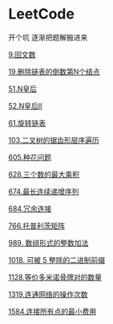 # LeetCode
开个坑 逐渐把题解搬进来

[9.回文数]()

[19.删除链表的倒数第N个结点](https://github.com/ZhangYiqun018/LeetCode/blob/master/19.%E5%88%A0%E9%99%A4%E9%93%BE%E8%A1%A8%E7%9A%84%E5%80%92%E6%95%B0%E7%AC%AC%20N%20%E4%B8%AA%E7%BB%93%E7%82%B9.md)

[51.N皇后](https://github.com/875977494/LeetCode/blob/master/51.N%E7%9A%87%E5%90%8E.md)

[52.N皇后II](https://github.com/875977494/LeetCode/blob/master/52.N%E7%9A%87%E5%90%8EII.md)

[61.旋转链表](https://github.com/ZhangYiqun018/LeetCode/blob/master/61.%E6%97%8B%E8%BD%AC%E9%93%BE%E8%A1%A8.md)

[103.二叉树的锯齿形层序遍历](https://github.com/ZhangYiqun018/LeetCode/blob/master/103.%E4%BA%8C%E5%8F%89%E6%A0%91%E7%9A%84%E9%94%AF%E9%BD%BF%E5%BD%A2%E5%B1%82%E5%BA%8F%E9%81%8D%E5%8E%86.md)

[605.种花问题](https://github.com/ZhangYiqun018/LeetCode/blob/master/605.%E7%A7%8D%E8%8A%B1%E9%97%AE%E9%A2%98.md)

[628.三个数的最大乘积](https://github.com/875977494/LeetCode/blob/master/628.%E4%B8%89%E4%B8%AA%E6%95%B0%E7%9A%84%E6%9C%80%E5%A4%A7%E4%B9%98%E7%A7%AF.md)

[674.最长连续递增序列]()

[684.冗余连接](https://github.com/875977494/LeetCode/blob/master/684.%E5%86%97%E4%BD%99%E8%BF%9E%E6%8E%A5.md)

[766.托普利茨矩阵]()

[989. 数组形式的整数加法](https://github.com/ZhangYiqun018/LeetCode/blob/master/989.%20%E6%95%B0%E7%BB%84%E5%BD%A2%E5%BC%8F%E7%9A%84%E6%95%B4%E6%95%B0%E5%8A%A0%E6%B3%95.%20md)

[1018. 可被 5 整除的二进制前缀](https://github.com/875977494/LeetCode/blob/master/1018.%20%E5%8F%AF%E8%A2%AB%205%20%E6%95%B4%E9%99%A4%E7%9A%84%E4%BA%8C%E8%BF%9B%E5%88%B6%E5%89%8D%E7%BC%80.md)

[1128.等价多米诺骨牌对的数量]()

[1319.连通网络的操作次数](https://github.com/ZhangYiqun018/LeetCode/blob/master/1319.%E8%BF%9E%E9%80%9A%E7%BD%91%E7%BB%9C%E7%9A%84%E6%93%8D%E4%BD%9C%E6%AC%A1%E6%95%B0.md)

[1584.连接所有点的最小费用](https://github.com/875977494/LeetCode/blob/master/1584.%20%E8%BF%9E%E6%8E%A5%E6%89%80%E6%9C%89%E7%82%B9%E7%9A%84%E6%9C%80%E5%B0%8F%E8%B4%B9%E7%94%A8.md)
